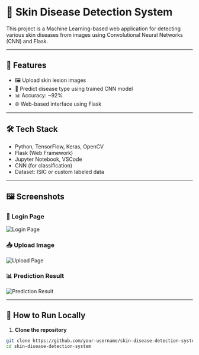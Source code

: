 # 🧠 Skin Disease Detection System

This project is a Machine Learning-based web application for detecting various skin diseases from images using Convolutional Neural Networks (CNN) and Flask.

---

## 📌 Features

- 🖼️ Upload skin lesion images
- 🤖 Predict disease type using trained CNN model
- 📊 Accuracy: ~92%
- 🌐 Web-based interface using Flask

---

## 🛠️ Tech Stack

- Python, TensorFlow, Keras, OpenCV
- Flask (Web Framework)
- Jupyter Notebook, VSCode
- CNN (for classification)
- Dataset: ISIC or custom labeled data

---

## 🖼️ Screenshots

### 🔐 Login Page
![Login Page](images/login_page.png)

### 📤 Upload Image
![Upload Page](images/upload_page.png)

### 📊 Prediction Result
![Prediction Result](images/result_page.png)

---

## 🚀 How to Run Locally

1. **Clone the repository**
```bash
git clone https://github.com/your-username/skin-disease-detection-system.git
cd skin-disease-detection-system
